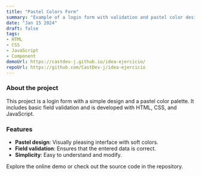 ```yaml
---
title: "Pastel Colors Form"
summary: "Example of a login form with validation and pastel color design."
date: "Jan 15 2024"
draft: false
tags:
- HTML
- CSS
- JavaScript
- Component
demoUrl: https://castdev-j.github.io/idea-ejercicio/
repoUrl: https://github.com/CastDev-j/idea-ejercicio
---
```


### About the project  
This project is a login form with a simple design and a pastel color palette. It includes basic field validation and is developed with HTML, CSS, and JavaScript.

### Features  
- **Pastel design**: Visually pleasing interface with soft colors.  
- **Field validation**: Ensures that the entered data is correct.  
- **Simplicity**: Easy to understand and modify.  

Explore the online demo or check out the source code in the repository.
